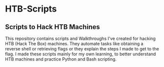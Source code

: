 # HTB-Scripts
Scripts to Hack HTB Machines
----------------------------

This repository contains scripts and Walkthroughs I've created for hacking HTB (Hack The Box) machines. They automate tasks like obtaining a reverse shell or retrieving flags or they explain the steps I made to get to the flag. I made these scripts mainly for my own learning, to better understand HTB machines and practice Python and Bash scripting.
